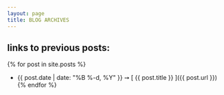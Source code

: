 ```yaml
---
layout: page
title: BLOG ARCHIVES
---
```


## links to previous posts:

{% for post in site.posts %}
  * {{ post.date | date: "%B %-d, %Y" }} &#10137; [ {{ post.title }} ]({{ post.url }})
{% endfor %}
